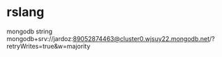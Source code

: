 # rslang

mongodb string mongodb+srv://jardoz:89052874463@cluster0.wjsuy22.mongodb.net/?retryWrites=true&w=majority
